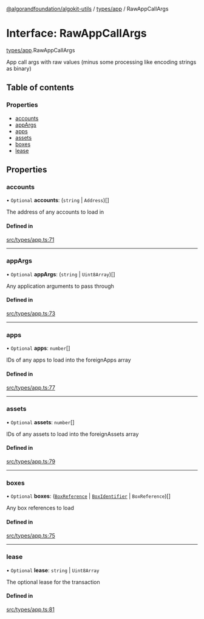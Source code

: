 [@algorandfoundation/algokit-utils](../README.md) / [types/app](../modules/types_app.md) / RawAppCallArgs

# Interface: RawAppCallArgs

[types/app](../modules/types_app.md).RawAppCallArgs

App call args with raw values (minus some processing like encoding strings as binary)

## Table of contents

### Properties

- [accounts](types_app.RawAppCallArgs.md#accounts)
- [appArgs](types_app.RawAppCallArgs.md#appargs)
- [apps](types_app.RawAppCallArgs.md#apps)
- [assets](types_app.RawAppCallArgs.md#assets)
- [boxes](types_app.RawAppCallArgs.md#boxes)
- [lease](types_app.RawAppCallArgs.md#lease)

## Properties

### accounts

• `Optional` **accounts**: (`string` \| `Address`)[]

The address of any accounts to load in

#### Defined in

[src/types/app.ts:71](https://github.com/algorandfoundation/algokit-utils-ts/blob/main/src/types/app.ts#L71)

___

### appArgs

• `Optional` **appArgs**: (`string` \| `Uint8Array`)[]

Any application arguments to pass through

#### Defined in

[src/types/app.ts:73](https://github.com/algorandfoundation/algokit-utils-ts/blob/main/src/types/app.ts#L73)

___

### apps

• `Optional` **apps**: `number`[]

IDs of any apps to load into the foreignApps array

#### Defined in

[src/types/app.ts:77](https://github.com/algorandfoundation/algokit-utils-ts/blob/main/src/types/app.ts#L77)

___

### assets

• `Optional` **assets**: `number`[]

IDs of any assets to load into the foreignAssets array

#### Defined in

[src/types/app.ts:79](https://github.com/algorandfoundation/algokit-utils-ts/blob/main/src/types/app.ts#L79)

___

### boxes

• `Optional` **boxes**: ([`BoxReference`](types_app.BoxReference.md) \| [`BoxIdentifier`](../modules/types_app.md#boxidentifier) \| `BoxReference`)[]

Any box references to load

#### Defined in

[src/types/app.ts:75](https://github.com/algorandfoundation/algokit-utils-ts/blob/main/src/types/app.ts#L75)

___

### lease

• `Optional` **lease**: `string` \| `Uint8Array`

The optional lease for the transaction

#### Defined in

[src/types/app.ts:81](https://github.com/algorandfoundation/algokit-utils-ts/blob/main/src/types/app.ts#L81)
